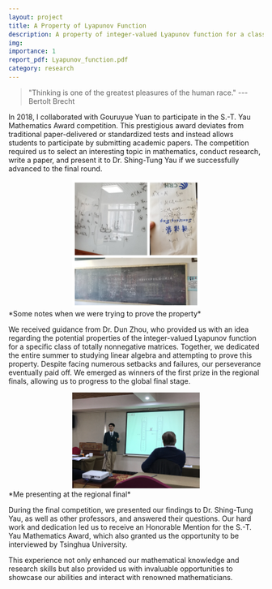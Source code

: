 ```yaml
---
layout: project
title: A Property of Lyapunov Function
description: A property of integer-valued Lyapunov function for a class of totally nonnegative matrices
img: 
importance: 1
report_pdf: Lyapunov_function.pdf
category: research
---
```

> "Thinking is one of the greatest pleasures of the human race." --- Bertolt Brecht

In 2018, I collaborated with Gouruyue Yuan to participate in the S.-T. Yau Mathematics Award competition. This prestigious award deviates from traditional paper-delivered or standardized tests and instead allows students to participate by submitting academic papers. The competition required us to select an interesting topic in mathematics, conduct research, write a paper, and present it to Dr. Shing-Tung Yau if we successfully advanced to the final round.

<div align=center><img src="/assets/img/Lyapunov_function/combinednotes.jpg" width="50%"></div>
*Some notes when we were trying to prove the property*

We received guidance from Dr. Dun Zhou, who provided us with an idea regarding the potential properties of the integer-valued Lyapunov function for a specific class of totally nonnegative matrices. Together, we dedicated the entire summer to studying linear algebra and attempting to prove this property. Despite facing numerous setbacks and failures, our perseverance eventually paid off. We emerged as winners of the first prize in the regional finals, allowing us to progress to the global final stage.

<div align=center><img src="/assets/img/Lyapunov_function/regionalfinal.jpg" width="50%"></div>
*Me presenting at the regional final*

During the final competition, we presented our findings to Dr. Shing-Tung Yau, as well as other professors, and answered their questions. Our hard work and dedication led us to receive an Honorable Mention for the S.-T. Yau Mathematics Award, which also granted us the opportunity to be interviewed by Tsinghua University.


This experience not only enhanced our mathematical knowledge and research skills but also provided us with invaluable opportunities to showcase our abilities and interact with renowned mathematicians.


